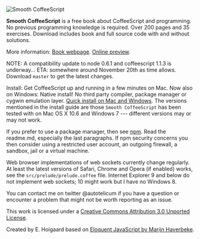 ![Smooth CoffeeScript](https://github.com/autotelicum/Smooth-CoffeeScript/raw/master/img/WebHeader.png)

**Smooth CoffeeScript** is a free book about CoffeeScript and programming. No previous programming knowledge is required. Over 200 pages and 35 exercises. Download includes book and full source code with and without solutions.

More information:
[Book webpage](http://autotelicum.github.com/Smooth-CoffeeScript/).
[Online preview](http://issuu.com/autotelicum/docs/smooth_coffeescript).

NOTE: A compatibility update to node 0.6.1 and coffeescript 1.1.3 is underway... ETA: somewhere around November 20th as time allows. Download `master` to get the latest changes.

Install: Get CoffeeScript up and running in a few minutes on Mac. Now also on Windows: Native install! No third party compiler, package manager or cygwin emulation layer. [Quick install on Mac and Windows](http://autotelicum.github.com/Smooth-CoffeeScript/literate/install-notes.html). The versions mentioned in the install guide are those `Smooth CoffeeScript` has been tested with on Mac OS X 10.6 and Windows 7 --- different versions may or may not work.

If you prefer to use a package manager, then see [npm](https://github.com/isaacs/npm). Read the readme.md, especially the last paragraphs. If npm security concerns you then consider using a restricted user account, an outgoing firewall, a sandbox, jail or a virtual machine.

Web browser implementations of web sockets currently change regularly. At least the latest versions of Safari, Chrome and Opera (if enabled) works, see the `src/prelude/prelude.coffee` file. Internet Explorer 9 and below do not implement web sockets; 10 might work but I have no Windows 8.

You can contact me on twitter @autotelicum if you have a question or encounter a problem that might not be worth reporting as an issue.

This work is licensed under a [Creative Commons Attribution 3.0 Unported License](http://creativecommons.org/licenses/by/3.0/).

Created by E. Hoigaard based on [Eloquent JavaScript by Marijn Haverbeke](http://eloquentjavascript.net/).
